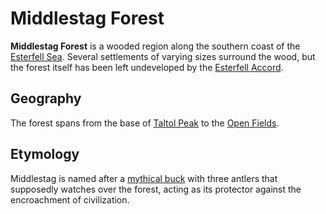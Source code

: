 # Middlestag Forest

**Middlestag Forest** is a wooded region along the southern coast of the [Esterfell Sea](esterfell-sea/esterfell-sea.md). Several settlements of varying sizes surround the wood, but the forest itself has been left undeveloped by the [Esterfell Accord](../../../societies/esterfell-accord/esterfell-accord.md).

## Geography

The forest spans from the base of [Taltol Peak](attalya-mountains/taltol-peak/taltol-peak.md) to the [Open Fields](open-fields.md).

## Etymology

Middlestag is named after a [mythical buck](../../../ch-3-stories-of-mote/pantheons/esterfell-deities/phygius.md) with three antlers that supposedly watches over the forest, acting as its protector against the encroachment of civilization.
